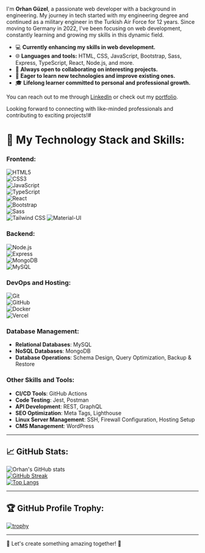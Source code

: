 I'm **Orhan Güzel**, a passionate web developer with a background in engineering. My journey in tech started with my engineering degree and continued as a military engineer in the Turkish Air Force for 12 years. Since moving to Germany in 2022, I've been focusing on web development, constantly learning and growing my skills in this dynamic field.

- 💻 **Currently enhancing my skills in web development.**
- 🌐 **Languages and tools:** HTML, CSS, JavaScript, Bootstrap, Sass, Express, TypeScript, React, Node.js, and more.
- 🚀 **Always open to collaborating on interesting projects.**
- 🌱 **Eager to learn new technologies and improve existing ones.**
- 🎓 **Lifelong learner committed to personal and professional growth.**

You can reach out to me through [LinkedIn](https://www.linkedin.com/in/orhan-güzel-53b47b11a) or check out my [portfolio](https://guezelwebdesign.com/).

Looking forward to connecting with like-minded professionals and contributing to exciting projects!# 

# 🚀 My Technology Stack and Skills:

### **Frontend:**
![HTML5](https://img.shields.io/badge/HTML5-E34F26?style=flat-square&logo=html5&logoColor=white)  
![CSS3](https://img.shields.io/badge/CSS3-1572B6?style=flat-square&logo=css3&logoColor=white)  
![JavaScript](https://img.shields.io/badge/JavaScript-F7DF1E?style=flat-square&logo=javascript&logoColor=black)  
![TypeScript](https://img.shields.io/badge/TypeScript-007ACC?style=flat-square&logo=typescript&logoColor=white)  
![React](https://img.shields.io/badge/React-20232A?style=flat-square&logo=react&logoColor=61DAFB)  
![Bootstrap](https://img.shields.io/badge/Bootstrap-563D7C?style=flat-square&logo=bootstrap&logoColor=white)  
![Sass](https://img.shields.io/badge/Sass-CC6699?style=flat-square&logo=sass&logoColor=white)  
![Tailwind CSS](https://img.shields.io/badge/Tailwind%20CSS-06B6D4?style=flat-square&logo=tailwindcss&logoColor=white)
![Material-UI](https://img.shields.io/badge/MUI-%230081CB.svg?style=flat-square&logo=mui&logoColor=white)


### **Backend:**
![Node.js](https://img.shields.io/badge/Node.js-339933?style=flat-square&logo=nodedotjs&logoColor=white)  
![Express](https://img.shields.io/badge/Express-000000?style=flat-square&logo=express&logoColor=white)  
![MongoDB](https://img.shields.io/badge/MongoDB-47A248?style=flat-square&logo=mongodb&logoColor=white)  
![MySQL](https://img.shields.io/badge/MySQL-4479A1?style=flat-square&logo=mysql&logoColor=white)  


### **DevOps and Hosting:**
![Git](https://img.shields.io/badge/Git-F05032?style=flat-square&logo=git&logoColor=white)  
![GitHub](https://img.shields.io/badge/GitHub-181717?style=flat-square&logo=github&logoColor=white)  
![Docker](https://img.shields.io/badge/Docker-2496ED?style=flat-square&logo=docker&logoColor=white)  
![Vercel](https://img.shields.io/badge/Vercel-000000?style=flat-square&logo=vercel&logoColor=white)  

### **Database Management:**
- **Relational Databases**: MySQL
- **NoSQL Databases**: MongoDB
- **Database Operations**: Schema Design, Query Optimization, Backup & Restore

### **Other Skills and Tools:**
- **CI/CD Tools**: GitHub Actions
- **Code Testing**: Jest, Postman
- **API Development**: REST, GraphQL
- **SEO Optimization**: Meta Tags, Lighthouse
- **Linux Server Management**: SSH, Firewall Configuration, Hosting Setup
- **CMS Management**: WordPress

---

## 📈 GitHub Stats:

![Orhan's GitHub stats](https://github-readme-stats.vercel.app/api?username=orhanguezel&show_icons=true&theme=dark)  
[![GitHub Streak](https://github-readme-streak-stats.herokuapp.com/?user=orhanguezel&theme=dark)](https://git.io/streak-stats)  
[![Top Langs](https://github-readme-stats.vercel.app/api/top-langs/?username=orhanguezel&layout=compact&theme=dark)](https://github.com/anuraghazra/github-readme-stats)

---

## 🏆 GitHub Profile Trophy:

[![trophy](https://github-profile-trophy.vercel.app/?username=orhanguezel&theme=darkhub&row=1&column=6)](https://github.com/ryo-ma/github-profile-trophy)  

---

🌟 Let's create something amazing together! 🌟
